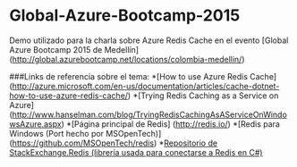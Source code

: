 # Global-Azure-Bootcamp-2015
Demo utilizado para la charla sobre Azure Redis Cache en el evento [Global Azure Bootcamp 2015 de Medellín] (http://global.azurebootcamp.net/locations/colombia-medellin/)

###Links de referencia sobre el tema:
*[How to use Azure Redis Cache] (http://azure.microsoft.com/en-us/documentation/articles/cache-dotnet-how-to-use-azure-redis-cache/)
*[Trying Redis Caching as a Service on Azure] (http://www.hanselman.com/blog/TryingRedisCachingAsAServiceOnWindowsAzure.aspx)
*[Página principal de Redis] (http://redis.io/)
*[Redis para Windows (Port hecho por MSOpenTech)] (https://github.com/MSOpenTech/redis)
*[Repositorio de StackExchange.Redis (librería usada para conectarse a Redis en C#)](https://github.com/StackExchange/StackExchange.Redis)
